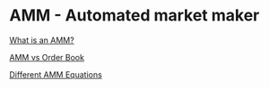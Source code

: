 # AMM - Automated market maker

[What is an AMM?](./what_is_amm.md)

[AMM vs Order Book](./amm_order_book.md)

[Different AMM Equations](./amm_equations.md)
